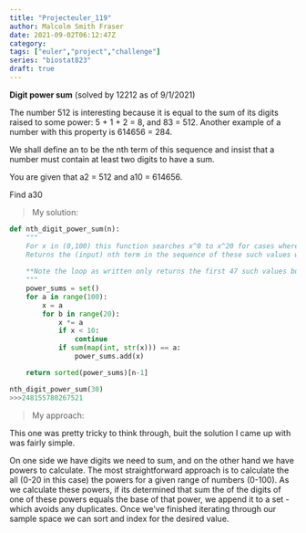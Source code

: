 ```yaml
---
title: "Projecteuler_119"
author: Malcolm Smith Fraser
date: 2021-09-02T06:12:47Z
category: 
tags: ["euler","project","challenge"]
series: "biostat823"
draft: true
---
```


**Digit power sum** (solved by 12212 as of 9/1/2021)

The number 512 is interesting because it is equal to the sum of its digits raised to some power: 5 + 1 + 2 = 8, and 83 = 512. Another example of a number with this property is 614656 = 284.

We shall define an to be the nth term of this sequence and insist that a number must contain at least two digits to have a sum.

You are given that a2 = 512 and a10 = 614656.

Find a30

>My solution:
```python
def nth_digit_power_sum(n):
    """
    For x in (0,100) this function searches x^0 to x^20 for cases where x^n equals the sum of the digits in x.
    Returns the (input) nth term in the sequence of these such values when sorted in ascending order.
    
    **Note the loop as written only returns the first 47 such values but this can be extended as needed.
    """
    power_sums = set()
    for a in range(100):
        x = a
        for b in range(20): 
            x *= a 
            if x < 10: 
                continue 
            if sum(map(int, str(x))) == a: 
                power_sums.add(x) 

    return sorted(power_sums)[n-1]
```
```python
nth_digit_power_sum(30)
>>>248155780267521
```
>My approach:

This one was pretty tricky to think through, buit the solution I came up with was fairly simple.  

On one side we have digits we need to sum, and on the other hand we have powers to calculate. 
The most straightforward approach is to calculate the all (0-20 in this case) the powers for a given range of numbers (0-100).
As we calculate these powers, if its determined that sum the of the digits of one of these powers equals the base of that power, 
we append it to a set - which avoids any duplicates. 
Once we've finished iterating through our sample space we can sort and index for the desired value.